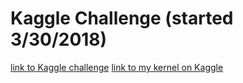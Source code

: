 # Kaggle Challenge (started 3/30/2018)

[link to Kaggle challenge](https://www.kaggle.com/c/titanic)
[link to my kernel on Kaggle](https://www.kaggle.com/rdputter/kernels)

